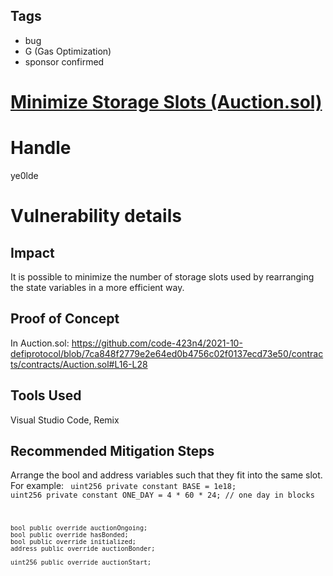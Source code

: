 ## Tags

- bug
- G (Gas Optimization)
- sponsor confirmed

# [Minimize Storage Slots (Auction.sol)](https://github.com/code-423n4/2021-10-defiprotocol-findings/issues/46) 

# Handle

ye0lde


# Vulnerability details

## Impact
It is possible to minimize the number of storage slots used by rearranging the state variables in a more efficient way.

## Proof of Concept
In Auction.sol:
https://github.com/code-423n4/2021-10-defiprotocol/blob/7ca848f2779e2e64ed0b4756c02f0137ecd73e50/contracts/contracts/Auction.sol#L16-L28

## Tools Used
Visual Studio Code, Remix

## Recommended Mitigation Steps
Arrange the bool and address variables such that they fit into the same slot.
For example:
<code>
    uint256 private constant BASE = 1e18;
    uint256 private constant ONE_DAY = 4 * 60 * 24; // one day in blocks
    
    bool public override auctionOngoing;
    bool public override hasBonded;
    bool public override initialized;
    address public override auctionBonder;
    
    uint256 public override auctionStart;
</code>
    


